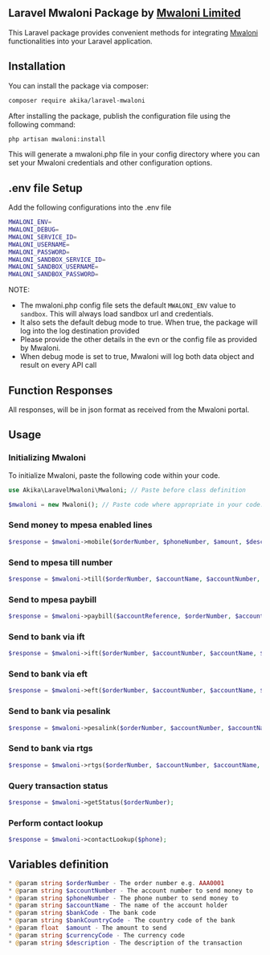 ## Laravel Mwaloni Package by [Mwaloni Limited](https://mwaloni.com)

This Laravel package provides convenient methods for integrating [Mwaloni](https://mwaloni.com) functionalities into your Laravel application.

## Installation

You can install the package via composer:

```bash
composer require akika/laravel-mwaloni
```

After installing the package, publish the configuration file using the following command:

```bash
php artisan mwaloni:install
```

This will generate a mwaloni.php file in your config directory where you can set your Mwaloni credentials and other configuration options.

## .env file Setup

Add the following configurations into the .env file

```bash
MWALONI_ENV=
MWALONI_DEBUG=
MWALONI_SERVICE_ID=
MWALONI_USERNAME=
MWALONI_PASSWORD=
MWALONI_SANDBOX_SERVICE_ID=
MWALONI_SANDBOX_USERNAME=
MWALONI_SANDBOX_PASSWORD=
```

NOTE:

- The mwaloni.php config file sets the default `MWALONI_ENV` value to `sandbox`. This will always load sandbox url and credentials.
- It also sets the default debug mode to true. When true, the package will log into the log destination provided
- Please provide the other details in the evn or the config file as provided by Mwaloni.
- When debug mode is set to true, Mwaloni will log both data object and result on every API call

## Function Responses

All responses, will be in json format as received from the Mwaloni portal.

## Usage

### Initializing Mwaloni

To initialize Mwaloni, paste the following code within your code.

```php
use Akika\LaravelMwaloni\Mwaloni; // Paste before class definition

$mwaloni = new Mwaloni(); // Paste code where appropriate in your code.
```

### Send money to mpesa enabled lines

```php
$response = $mwaloni->mobile($orderNumber, $phoneNumber, $amount, $description);
```

### Send to mpesa till number

```php
$response = $mwaloni->till($orderNumber, $accountName, $accountNumber, $amount, $description);
```

### Send to mpesa paybill

```php
$response = $mwaloni->paybill($accountReference, $orderNumber, $accountName, $accountNumber, $amount, $description);
```

### Send to bank via ift

```php
$response = $mwaloni->ift($orderNumber, $accountNumber, $accountName, $amount, $description);
```

### Send to bank via eft

```php
$response = $mwaloni->eft($orderNumber, $accountNumber, $accountName, $bankCode, $bankCountryCode, $currencyCode,  $amount, $description);
```

### Send to bank via pesalink

```php
$response = $mwaloni->pesalink($orderNumber, $accountNumber, $accountName, $bankCode, $bankCountryCode, $currencyCode, $amount, $description);
```

### Send to bank via rtgs

```php
$response = $mwaloni->rtgs($orderNumber, $accountNumber, $accountName, $bankCode, $bankCountryCode, $currencyCode, $amount, $description);
```

### Query transaction status

```php
$response = $mwaloni->getStatus($orderNumber);
```

### Perform contact lookup

```php
$response = $mwaloni->contactLookup($phone);
```

## Variables definition

```php
* @param string $orderNumber - The order number e.g. AAA0001
* @param string $accountNumber - The account number to send money to
* @param string $phoneNumber - The phone number to send money to
* @param string $accountName - The name of the account holder
* @param string $bankCode - The bank code
* @param string $bankCountryCode - The country code of the bank
* @param float  $amount - The amount to send
* @param string $currencyCode - The currency code
* @param string $description - The description of the transaction
```
